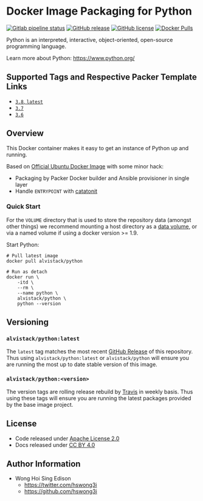 # Docker Image Packaging for Python

[![Gitlab pipeline status](https://img.shields.io/gitlab/pipeline/alvistack/docker-python/master)](https://gitlab.com/alvistack/docker-python/-/pipelines)
[![GitHub release](https://img.shields.io/github/release/alvistack/docker-python.svg)](https://github.com/alvistack/docker-python/releases)
[![GitHub license](https://img.shields.io/github/license/alvistack/docker-python.svg)](https://github.com/alvistack/docker-python/blob/master/LICENSE)
[![Docker Pulls](https://img.shields.io/docker/pulls/alvistack/python.svg)](https://hub.docker.com/r/alvistack/python/)

Python is an interpreted, interactive, object-oriented, open-source programming language.

Learn more about Python: <https://www.python.org/>

## Supported Tags and Respective Packer Template Links

  - [`3.8`, `latest`](https://github.com/alvistack/docker-pythong/blob/master/packer/docker-3.8/packer.json)
  - [`3.7`](https://github.com/alvistack/docker-pythong/blob/master/packer/docker-3.7/packer.json)
  - [`3.6`](https://github.com/alvistack/docker-pythong/blob/master/packer/docker-3.6/packer.json)

## Overview

This Docker container makes it easy to get an instance of Python up and running.

Based on [Official Ubuntu Docker Image](https://hub.docker.com/_/ubuntu/) with some minor hack:

  - Packaging by Packer Docker builder and Ansible provisioner in single layer
  - Handle `ENTRYPOINT` with [catatonit](https://github.com/openSUSE/catatonit)

### Quick Start

For the `VOLUME` directory that is used to store the repository data (amongst other things) we recommend mounting a host directory as a [data volume](https://docs.docker.com/engine/tutorials/dockervolumes/#/data-volumes), or via a named volume if using a docker version \>= 1.9.

Start Python:

    # Pull latest image
    docker pull alvistack/python
    
    # Run as detach
    docker run \
        -itd \
        --rm \
        --name python \
        alvistack/python \
        python --version

## Versioning

### `alvistack/python:latest`

The `latest` tag matches the most recent [GitHub Release](https://github.com/alvistack/docker-python/releases) of this repository. Thus using `alvistack/python:latest` or `alvistack/python` will ensure you are running the most up to date stable version of this image.

### `alvistack/python:<version>`

The version tags are rolling release rebuild by [Travis](https://travis-ci.com/alvistack/docker-python) in weekly basis. Thus using these tags will ensure you are running the latest packages provided by the base image project.

## License

  - Code released under [Apache License 2.0](LICENSE)
  - Docs released under [CC BY 4.0](http://creativecommons.org/licenses/by/4.0/)

## Author Information

  - Wong Hoi Sing Edison
      - <https://twitter.com/hswong3i>
      - <https://github.com/hswong3i>
